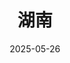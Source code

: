 ---
title: 湖南
description: 以三湘四水、山水洲城著称的湖南和长沙。看日出日落、云卷云舒。
coverImage: http://photo.chachaphoto.uk/672608723.jpg
date: 2025-05-26
featured: true
slug: hunan
---